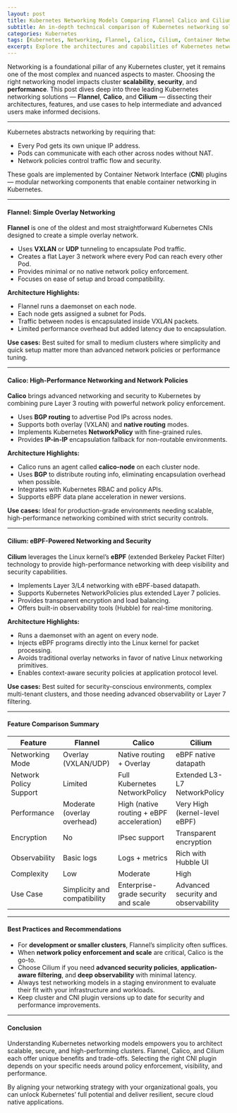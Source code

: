 ```yaml
---
layout: post
title: Kubernetes Networking Models Comparing Flannel Calico and Cilium
subtitle: An in-depth technical comparison of Kubernetes networking solutions Flannel Calico and Cilium for advanced cluster management
categories: Kubernetes
tags: [Kubernetes, Networking, Flannel, Calico, Cilium, Container Networking, Network Policies, CNI, Cloud Native]
excerpt: Explore the architectures and capabilities of Kubernetes networking models Flannel Calico and Cilium. Learn how each solution handles container networking, security, and performance in cloud native environments.
---
```

Networking is a foundational pillar of any Kubernetes cluster, yet it remains one of the most complex and nuanced aspects to master. Choosing the right networking model impacts cluster **scalability**, **security**, and **performance**. This post dives deep into three leading Kubernetes networking solutions — **Flannel**, **Calico**, and **Cilium** — dissecting their architectures, features, and use cases to help intermediate and advanced users make informed decisions.

---
Kubernetes abstracts networking by requiring that:

- Every Pod gets its own unique IP address.
- Pods can communicate with each other across nodes without NAT.
- Network policies control traffic flow and security.

These goals are implemented by Container Network Interface (**CNI**) plugins — modular networking components that enable container networking in Kubernetes.

---

#### Flannel: Simple Overlay Networking

**Flannel** is one of the oldest and most straightforward Kubernetes CNIs designed to create a simple overlay network.

- Uses **VXLAN** or **UDP** tunneling to encapsulate Pod traffic.
- Creates a flat Layer 3 network where every Pod can reach every other Pod.
- Provides minimal or no native network policy enforcement.
- Focuses on ease of setup and broad compatibility.

**Architecture Highlights:**

- Flannel runs a daemonset on each node.
- Each node gets assigned a subnet for Pods.
- Traffic between nodes is encapsulated inside VXLAN packets.
- Limited performance overhead but added latency due to encapsulation.

**Use cases:** Best suited for small to medium clusters where simplicity and quick setup matter more than advanced network policies or performance tuning.

---

#### Calico: High-Performance Networking and Network Policies

**Calico** brings advanced networking and security to Kubernetes by combining pure Layer 3 routing with powerful network policy enforcement.

- Uses **BGP routing** to advertise Pod IPs across nodes.
- Supports both overlay (VXLAN) and **native routing** modes.
- Implements Kubernetes **NetworkPolicy** with fine-grained rules.
- Provides **IP-in-IP** encapsulation fallback for non-routable environments.

**Architecture Highlights:**

- Calico runs an agent called **calico-node** on each cluster node.
- Uses **BGP** to distribute routing info, eliminating encapsulation overhead when possible.
- Integrates with Kubernetes RBAC and policy APIs.
- Supports eBPF data plane acceleration in newer versions.

**Use cases:** Ideal for production-grade environments needing scalable, high-performance networking combined with strict security controls.

---

#### Cilium: eBPF-Powered Networking and Security

**Cilium** leverages the Linux kernel’s **eBPF** (extended Berkeley Packet Filter) technology to provide high-performance networking with deep visibility and security capabilities.

- Implements Layer 3/L4 networking with eBPF-based datapath.
- Supports Kubernetes NetworkPolicies plus extended Layer 7 policies.
- Provides transparent encryption and load balancing.
- Offers built-in observability tools (Hubble) for real-time monitoring.

**Architecture Highlights:**

- Runs a daemonset with an agent on every node.
- Injects eBPF programs directly into the Linux kernel for packet processing.
- Avoids traditional overlay networks in favor of native Linux networking primitives.
- Enables context-aware security policies at application protocol level.

**Use cases:** Best suited for security-conscious environments, complex multi-tenant clusters, and those needing advanced observability or Layer 7 filtering.

---

#### Feature Comparison Summary

| Feature                 | Flannel                    | Calico                      | Cilium                      |
|-------------------------|----------------------------|-----------------------------|-----------------------------|
| Networking Mode         | Overlay (VXLAN/UDP)        | Native routing + Overlay     | eBPF native datapath         |
| Network Policy Support | Limited                    | Full Kubernetes NetworkPolicy | Extended L3-L7 NetworkPolicy |
| Performance            | Moderate (overlay overhead) | High (native routing + eBPF acceleration) | Very High (kernel-level eBPF) |
| Encryption             | No                        | IPsec support                | Transparent encryption       |
| Observability          | Basic logs                 | Logs + metrics               | Rich with Hubble UI          |
| Complexity             | Low                       | Moderate                    | High                        |
| Use Case               | Simplicity and compatibility | Enterprise-grade security and scale | Advanced security and observability |

---

#### Best Practices and Recommendations

- For **development or smaller clusters**, Flannel’s simplicity often suffices.
- When **network policy enforcement and scale** are critical, Calico is the go-to.
- Choose Cilium if you need **advanced security policies**, **application-aware filtering**, and **deep observability** with minimal latency.
- Always test networking models in a staging environment to evaluate their fit with your infrastructure and workloads.
- Keep cluster and CNI plugin versions up to date for security and performance improvements.

---

#### Conclusion

Understanding Kubernetes networking models empowers you to architect scalable, secure, and high-performing clusters. Flannel, Calico, and Cilium each offer unique benefits and trade-offs. Selecting the right CNI plugin depends on your specific needs around policy enforcement, visibility, and performance.

By aligning your networking strategy with your organizational goals, you can unlock Kubernetes’ full potential and deliver resilient, secure cloud native applications.

